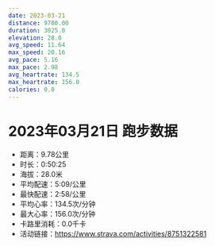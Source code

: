 ```yaml
---
date: 2023-03-21
distance: 9780.00
duration: 3025.0
elevation: 28.0
avg_speed: 11.64
max_speed: 20.16
avg_pace: 5.16
max_pace: 2.98
avg_heartrate: 134.5
max_heartrate: 156.0
calories: 0.0
---
```


# 2023年03月21日 跑步数据

- 距离：9.78公里
- 时长：0:50:25
- 海拔：28.0米
- 平均配速：5:09/公里
- 最快配速：2:58/公里
- 平均心率：134.5次/分钟
- 最大心率：156.0次/分钟
- 卡路里消耗：0.0千卡
- 活动链接：https://www.strava.com/activities/8751322581
